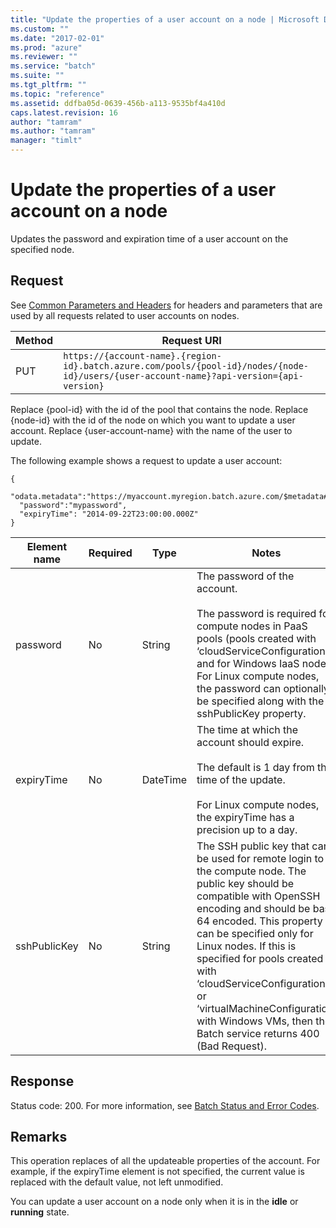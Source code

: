 ```yaml
---
title: "Update the properties of a user account on a node | Microsoft Docs"
ms.custom: ""
ms.date: "2017-02-01"
ms.prod: "azure"
ms.reviewer: ""
ms.service: "batch"
ms.suite: ""
ms.tgt_pltfrm: ""
ms.topic: "reference"
ms.assetid: ddfba05d-0639-456b-a113-9535bf4a410d
caps.latest.revision: 16
author: "tamram"
ms.author: "tamram"
manager: "timlt"
---
```

# Update the properties of a user account on a node
  Updates the password and expiration time of a user account on the specified node.  
  
##  <a name="bk_lifetime"></a> Request  
 See [Common Parameters and Headers](../batchservice/common-parameters-and-headers.md) for headers and parameters that are used by all requests related to user accounts on nodes.  
  
|Method|Request URI|  
|------------|-----------------|  
|PUT|`https://{account-name}.{region-id}.batch.azure.com/pools/{pool-id}/nodes/{node-id}/users/{user-account-name}?api-version={api-version}`|  
  
 Replace {pool-id} with the id of the pool that contains the node. Replace {node-id} with the id of the node on which you want to update a user account. Replace {user-account-name} with the name of the user to update.  
  
 The following example shows a request to update a user account:  
  
```  
{  
  "odata.metadata":"https://myaccount.myregion.batch.azure.com/$metadata#users/@Element",    
  "password":"mypassword",  
  "expiryTime": "2014-09-22T23:00:00.000Z"  
}  
```  
  
|Element name|Required|Type|Notes|  
|------------------|--------------|----------|-----------|  
|password|No|String|The password of the account.<br /><br /> The password is required for compute nodes in PaaS pools (pools created with ‘cloudServiceConfiguration’) and for Windows IaaS nodes. For Linux compute nodes, the password can optionally be specified along with the sshPublicKey property.|  
|expiryTime|No|DateTime|The time at which the account should expire.<br /><br /> The default is 1 day from the time of the update.<br /><br /> For Linux compute nodes, the expiryTime has a precision up to a day.|  
|sshPublicKey|No|String|The SSH public key that can be used for remote login to the compute node. The public key should be compatible with OpenSSH encoding and should be base 64 encoded. This property can be specified only for Linux nodes. If this is specified for pools created with ‘cloudServiceConfiguration’ or ‘virtualMachineConfiguration’ with Windows VMs, then the Batch service returns 400 (Bad Request).|  
  
## Response  
 Status code: 200. For more information, see [Batch Status and Error Codes](../batchservice/batch-status-and-error-codes.md).  
  
## Remarks  
 This operation replaces of all the updateable properties of the account. For example, if the expiryTime element is not specified, the current value is replaced with the default value, not left unmodified.  
  
 You can update a user account on a node only when it is in the **idle** or **running** state.  
  
  